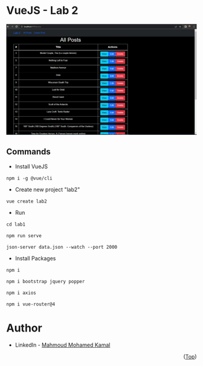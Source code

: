 # VueJS - Lab 2

![screen-gif](./Lab2.gif)

## Commands
- Install VueJS
```
npm i -g @vue/cli
```

- Create new project "lab2"
```
vue create lab2
```

- Run 
```
cd lab1
```
```
npm run serve
``` 
```
json-server data.json --watch --port 2000
```

- Install Packages 
```
npm i
```
```
npm i bootstrap jquery popper
```
```
npm i axios
```
```
npm i vue-router@4
```

# Author
* LinkedIn - [Mahmoud Mohamed Kamal](https://www.linkedin.com/in/mahmoudfierro98)

<p align="right">(<a href="#top">Top</a>)</p>

